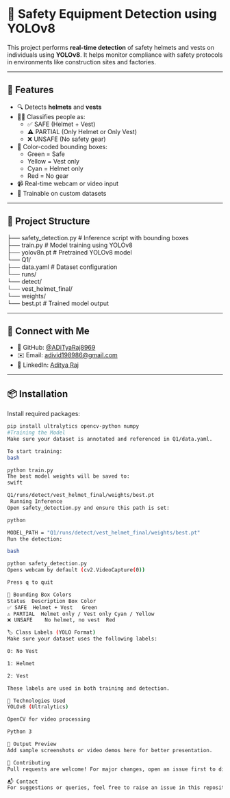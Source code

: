 # 🦺 Safety Equipment Detection using YOLOv8

This project performs **real-time detection** of safety helmets and vests on individuals using **YOLOv8**. It helps monitor compliance with safety protocols in environments like construction sites and factories.

---

## 🚀 Features

- 🔍 Detects **helmets** and **vests**
- 👷‍♂️ Classifies people as:
  - ✅ SAFE (Helmet + Vest)
  - ⚠️ PARTIAL (Only Helmet or Only Vest)
  - ❌ UNSAFE (No safety gear)
- 🎨 Color-coded bounding boxes:
  - Green = Safe
  - Yellow = Vest only
  - Cyan = Helmet only
  - Red = No gear
- 📹 Real-time webcam or video input
- 🧠 Trainable on custom datasets

---

## 📁 Project Structure


├── safety_detection.py # Inference script with bounding boxes<br>
├── train.py # Model training using YOLOv8<br>
├── yolov8n.pt # Pretrained YOLOv8 model<br>
└── Q1/<br>
├── data.yaml # Dataset configuration<br>
└── runs/<br>
└── detect/<br>
└── vest_helmet_final/<br>
└── weights/<br>
└── best.pt # Trained model output<br>


---

## 🔗 Connect with Me

- 🔗 GitHub: [@ADiTyaRaj8969](https://github.com/ADiTyaRaj8969)  
- ✉️ Email: adivid198986@gmail.com  
- 💼 LinkedIn: [Aditya Raj](https://www.linkedin.com/in/aditya-raj-710a5a291/)

---
## 📦 Installation

Install required packages:

```bash
pip install ultralytics opencv-python numpy
#Training the Model
Make sure your dataset is annotated and referenced in Q1/data.yaml.

To start training:
bash

python train.py
The best model weights will be saved to:
swift

Q1/runs/detect/vest_helmet_final/weights/best.pt
 Running Inference
Open safety_detection.py and ensure this path is set:

python

MODEL_PATH = "Q1/runs/detect/vest_helmet_final/weights/best.pt"
Run the detection:

bash

python safety_detection.py
Opens webcam by default (cv2.VideoCapture(0))

Press q to quit

🎨 Bounding Box Colors
Status	Description	Box Color
✅ SAFE	Helmet + Vest	Green
⚠️ PARTIAL	Helmet only / Vest only	Cyan / Yellow
❌ UNSAFE	No helmet, no vest	Red

🏷️ Class Labels (YOLO Format)
Make sure your dataset uses the following labels:

0: No Vest

1: Helmet

2: Vest

These labels are used in both training and detection.

🧰 Technologies Used
YOLOv8 (Ultralytics)

OpenCV for video processing

Python 3

📸 Output Preview
Add sample screenshots or video demos here for better presentation.

🙌 Contributing
Pull requests are welcome! For major changes, open an issue first to discuss what you would like to change.

📬 Contact
For suggestions or queries, feel free to raise an issue in this repository.


